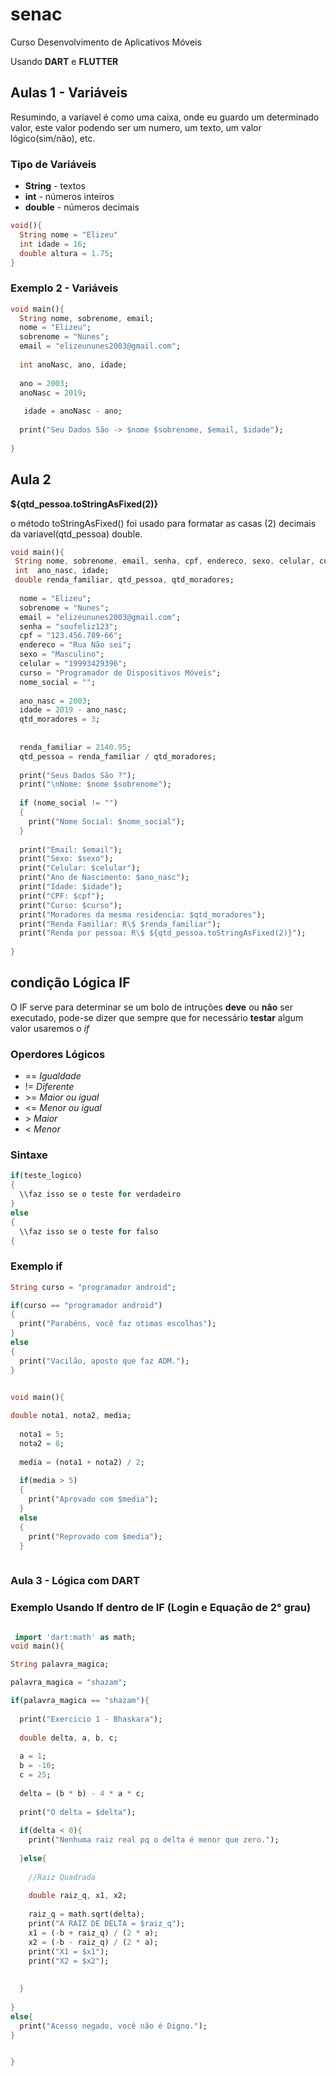 # senac
Curso Desenvolvimento de Aplicativos Móveis

Usando **DART** e **FLUTTER**

## Aulas 1 - Variáveis

Resumindo, a variavel é como uma caixa, onde eu guardo um determinado valor, este valor podendo ser um numero, um texto, um valor lógico(sim/não), etc.

### Tipo de Variáveis
- **String** - textos
- **int** - números inteiros
- **double** - números decimais

```dart
void(){
  String nome = "Elizeu"
  int idade = 16;
  double altura = 1.75;
}
```

### Exemplo 2 - Variáveis

```dart
void main(){
  String nome, sobrenome, email;
  nome = "Elizeu";
  sobrenome = "Nunes";
  email = "elizeununes2003@gmail.com";
  
  int anoNasc, ano, idade;
  
  ano = 2003;
  anoNasc = 2019;
  
   idade = anoNasc - ano;
  
  print("Seu Dados São -> $nome $sobrenome, $email, $idade");
  
}
```
## Aula 2

**${qtd_pessoa.toStringAsFixed(2)}**

o método toStringAsFixed() foi usado para formatar as casas (2) decimais da variavel(qtd_pessoa) double.

```dart
void main(){
 String nome, sobrenome, email, senha, cpf, endereco, sexo, celular, curso, nome_social;
 int  ano_nasc, idade;
 double renda_familiar, qtd_pessoa, qtd_moradores;
  
  nome = "Elizeu";
  sobrenome = "Nunes";
  email = "elizeununes2003@gmail.com";
  senha = "soufeliz123";
  cpf = "123.456.789-66";
  endereco = "Rua Não sei";
  sexo = "Masculino";
  celular = "19993429396";
  curso = "Programador de Dispositivos Móveis";
  nome_social = "";
  
  ano_nasc = 2003;
  idade = 2019 - ano_nasc;
  qtd_moradores = 3;
  
  
  renda_familiar = 2140.95;
  qtd_pessoa = renda_familiar / qtd_moradores;
  
  print("Seus Dados São ?");
  print("\nNome: $nome $sobrenome");
  
  if (nome_social != "")
  {
  	print("Nome Social: $nome_social");
  }
  
  print("Email: $email");
  print("Sexo: $sexo");
  print("Celular: $celular");
  print("Ano de Nascimento: $ano_nasc");
  print("Idade: $idade");
  print("CPF: $cpf");
  print("Curso: $curso");
  print("Moradores da mesma residencia: $qtd_moradores");
  print("Renda Familiar: R\$ $renda_familiar");
  print("Renda por pessoa: R\$ ${qtd_pessoa.toStringAsFixed(2)}");
  
}

```

## condição Lógica IF

O IF serve para determinar se um bolo de intruções **deve** ou **não** ser executado, pode-se dizer que sempre que for necessário **testar** algum valor usaremos o *if*

### Operdores Lógicos

- == *Igualdade*
- != *Diferente*
- \>= *Maior ou igual*
- <= *Menor ou igual*
- \>  *Maior*
- <  *Menor*

### Sintaxe

```dart
if(teste_logico)
{
  \\faz isso se o teste for verdadeiro
}
else
{
  \\faz isso se o teste for falso
{
```

### Exemplo if

```dart
String curso = "programador android";

if(curso == "programador android")
{  
  print("Parabéns, você faz otimas escolhas");
}
else
{
  print("Vacilão, aposto que faz ADM.");
}

```

```dart

void main(){
  
double nota1, nota2, media;
  
  nota1 = 5;
  nota2 = 8;
  
  media = (nota1 + nota2) / 2;
  
  if(media > 5)
  {
    print("Aprovado com $media");
  }
  else
  {
    print("Reprovado com $media");
  }
  
  ```
  ### Aula 3 - Lógica com DART
  
  ### Exemplo Usando If dentro de IF (Login e Equação de 2° grau)
  
  ```dart
  
   import 'dart:math' as math;
void main(){
  
  String palavra_magica;
  
  palavra_magica = "shazam";
  
  if(palavra_magica == "shazam"){
    
    print("Exercicio 1 - Bhaskara");
    
    double delta, a, b, c;
    
    a = 1;
    b = -10;
    c = 25;
    
    delta = (b * b) - 4 * a * c;
    
    print("O delta = $delta");
    
    if(delta < 0){
      print("Nenhuma raiz real pq o delta é menor que zero.");
      
    }else{
      
      //Raiz Quadrada
      
      double raiz_q, x1, x2;
      
      raiz_q = math.sqrt(delta);
      print("A RAIZ DE DELTA = $raiz_q");
      x1 = (-b + raiz_q) / (2 * a);
      x2 = (-b - raiz_q) / (2 * a);
      print("X1 = $x1");
      print("X2 = $x2");
      
      
    }
    
  }
  else{
    print("Acesso negado, você não é Digno.");
  }
  

}

```
